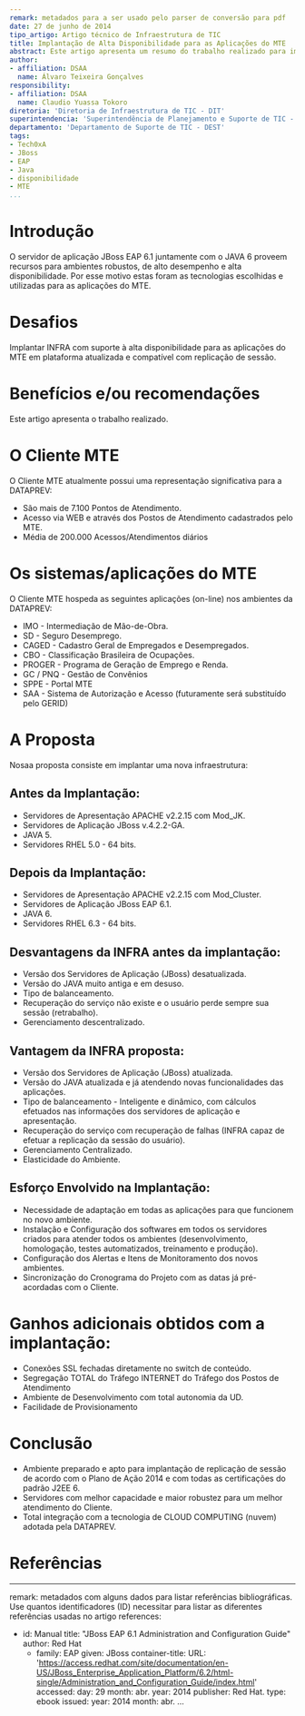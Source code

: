 ```yaml
---
remark: metadados para a ser usado pelo parser de conversão para pdf
date: 27 de junho de 2014
tipo_artigo: Artigo técnico de Infraestrutura de TIC
title: Implantação de Alta Disponibilidade para as Aplicações do MTE
abstract: Este artigo apresenta um resumo do trabalho realizado para implantar o ambiente de alta disponibilidade para as aplicações do MTE, utilizando JBoss EAP 6.1 e JAVA 6.
author:
- affiliation: DSAA
  name: Álvaro Teixeira Gonçalves
responsibility:
- affiliation: DSAA
  name: Claudio Yuassa Tokoro
diretoria: 'Diretoria de Infraestrutura de TIC - DIT'
superintendencia: 'Superintendência de Planejamento e Suporte de TIC - SUPS'
departamento: 'Departamento de Suporte de TIC - DEST'
tags:
- Tech0xA
- JBoss
- EAP
- Java
- disponibilidade
- MTE
...
```


Introdução
==========

O servidor de aplicação JBoss EAP 6.1 juntamente com o JAVA 6 proveem recursos para ambientes robustos, de alto desempenho e alta disponibilidade. Por esse motivo estas foram as tecnologias escolhidas e utilizadas para as aplicações do MTE.

Desafios
========

Implantar INFRA com suporte à alta disponibilidade para as aplicações do MTE em plataforma atualizada e compatível com replicação de sessão.

Benefícios e/ou recomendações
=============================

Este artigo apresenta o trabalho realizado.

O Cliente MTE
=============

O Cliente MTE atualmente possui uma representação significativa para a DATAPREV:
- São mais de 7.100 Pontos de Atendimento.
- Acesso via WEB e através dos Postos de Atendimento cadastrados pelo MTE. 
- Média de 200.000 Acessos/Atendimentos diários

Os sistemas/aplicações do MTE
=============================

O Cliente MTE hospeda as seguintes aplicações (on-line) nos ambientes da DATAPREV:
- IMO - Intermediação de Mão-de-Obra.
- SD - Seguro Desemprego.
- CAGED - Cadastro Geral de Empregados e Desempregados.
- CBO - Classificação Brasileira de Ocupações.
- PROGER - Programa de Geração de Emprego e Renda.
- GC / PNQ - Gestão de Convênios
- SPPE - Portal MTE
- SAA - Sistema de Autorização e Acesso (futuramente será substituído pelo GERID)

A Proposta
==========
 
Nosaa proposta consiste em implantar uma nova infraestrutura:

Antes da Implantação:
---------------------

- Servidores de Apresentação APACHE v2.2.15 com Mod_JK.
- Servidores de Aplicação JBoss v.4.2.2-GA. 
- JAVA 5.
- Servidores RHEL 5.0 - 64 bits.

Depois da Implantação:
----------------------

- Servidores de Apresentação APACHE v2.2.15 com Mod_Cluster.
- Servidores de Aplicação JBoss EAP 6.1. 
- JAVA 6.
- Servidores RHEL 6.3 - 64 bits.

Desvantagens da INFRA antes da implantação:
-------------------------------------------

- Versão dos Servidores de Aplicação (JBoss) desatualizada.
- Versão do JAVA muito antiga e em desuso.
- Tipo de balanceamento.
- Recuperação do serviço não existe e o usuário perde sempre sua sessão (retrabalho).
- Gerenciamento descentralizado.

Vantagem da INFRA proposta:
---------------------------

- Versão dos Servidores de Aplicação (JBoss) atualizada.
- Versão do JAVA atualizada e já atendendo novas funcionalidades das aplicações.
- Tipo de balanceamento - Inteligente e dinâmico, com cálculos efetuados nas informações dos servidores de aplicação e apresentação.
- Recuperação do serviço com recuperação de falhas (INFRA capaz de efetuar a replicação da sessão do usuário).
- Gerenciamento Centralizado.
- Elasticidade do Ambiente.

Esforço Envolvido na Implantação:
---------------------------------

- Necessidade de adaptação em todas as aplicações para que funcionem no novo ambiente.
- Instalação e Configuração dos softwares em todos os servidores criados para atender todos os ambientes (desenvolvimento, homologação, testes automatizados, treinamento e produção).
- Configuração dos Alertas e Itens de Monitoramento dos novos ambientes.
- Sincronização do Cronograma do Projeto com as datas já pré-acordadas com o Cliente.

Ganhos adicionais obtidos com a implantação:
============================================

- Conexões SSL fechadas diretamente no switch de conteúdo.
- Segregação TOTAL do Tráfego INTERNET do Tráfego dos Postos de Atendimento
- Ambiente de Desenvolvimento com total autonomia da UD.
- Facilidade de Provisionamento

Conclusão
=========

- Ambiente preparado e apto para implantação de replicação de sessão de acordo com o Plano de Ação 2014 e com todas as certificações do padrão J2EE 6.
- Servidores com melhor capacidade e maior robustez para um melhor atendimento do Cliente.
- Total integração com a tecnologia de CLOUD COMPUTING (nuvem) adotada pela DATAPREV.

Referências
===========

---
remark: metadados com alguns dados para listar referências bibliográficas. Use quantos identificadores (ID) necessitar para listar as diferentes referências usadas no artigo
references:
- id: Manual
  title: "JBoss EAP 6.1 Administration and Configuration Guide"
  author: Red Hat
  - family: EAP
    given: JBoss
  container-title:
  URL: 'https://access.redhat.com/site/documentation/en-US/JBoss_Enterprise_Application_Platform/6.2/html-single/Administration_and_Configuration_Guide/index.html'
  accessed:
    day: 29
    month: abr.
    year: 2014
  publisher: Red Hat.
  type: ebook
  issued:
    year: 2014
    month: abr.
...